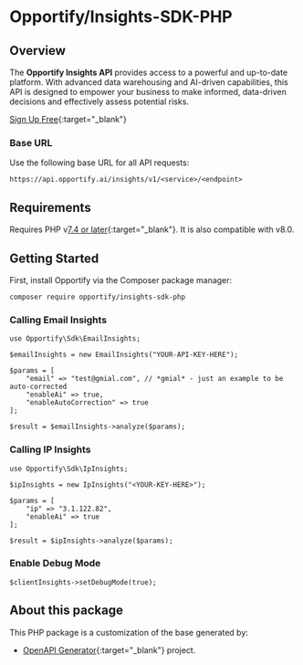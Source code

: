 # Opportify/Insights-SDK-PHP

## Overview

The **Opportify Insights API** provides access to a powerful and up-to-date platform. With advanced data warehousing and AI-driven capabilities, this API is designed to empower your business to make informed, data-driven decisions and effectively assess potential risks.

[Sign Up Free](https://www.opportify.ai){:target="_blank"}

### Base URL
Use the following base URL for all API requests:

```plaintext
https://api.opportify.ai/insights/v1/<service>/<endpoint>
```

## Requirements

Requires PHP v[7.4 or later](https://www.php.net/releases){:target="_blank"}. It is also compatible with v8.0.

## Getting Started

First, install Opportify via the Composer package manager:

```
composer require opportify/insights-sdk-php
```

### Calling Email Insights

```
use Opportify\Sdk\EmailInsights;

$emailInsights = new EmailInsights("YOUR-API-KEY-HERE");

$params = [
    "email" => "test@gmial.com", // *gmial* - just an example to be auto-corrected
    "enableAi" => true,
    "enableAutoCorrection" => true
];

$result = $emailInsights->analyze($params);
```

### Calling IP Insights

```
use Opportify\Sdk\IpInsights;

$ipInsights = new IpInsights("<YOUR-KEY-HERE>");

$params = [
    "ip" => "3.1.122.82",
    "enableAi" => true
];

$result = $ipInsights->analyze($params);
```

### Enable Debug Mode

```
$clientInsights->setDebugMode(true);
```

## About this package

This PHP package is a customization of the base generated by:

- [OpenAPI Generator](https://openapi-generator.tech){:target="_blank"} project.

